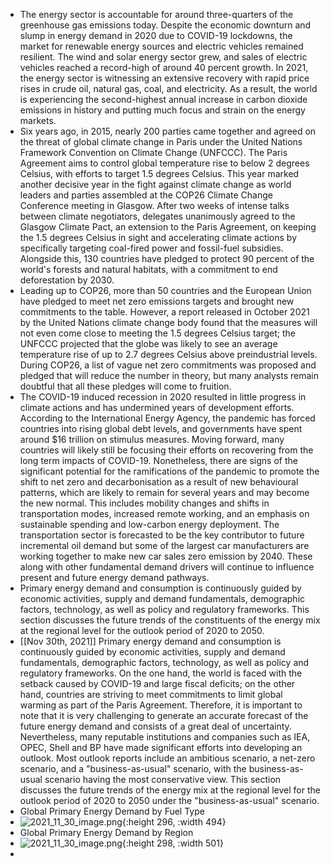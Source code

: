 - The energy sector is accountable for around three-quarters of the greenhouse gas emissions today.  Despite the economic downturn and slump in energy demand in 2020 due to COVID-19 lockdowns, the market for renewable energy sources and electric vehicles remained resilient.  The wind and solar energy sector grew, and sales of electric vehicles reached a record-high of around 40 percent growth.  In 2021, the energy sector is witnessing an extensive recovery with rapid price rises in crude oil, natural gas, coal, and electricity.  As a result, the world is experiencing the second-highest annual increase in carbon dioxide emissions in history and putting much focus and strain on the energy markets.
- Six years ago, in 2015, nearly 200 parties came together and agreed on the threat of global climate change in Paris under the United Nations Framework Convention on Climate Change (UNFCCC).  The Paris Agreement aims to control global temperature rise to below 2 degrees Celsius, with efforts to target 1.5 degrees Celsius.  This year marked another decisive year in the fight against climate change as world leaders and parties assembled at the COP26 Climate Change Conference meeting in Glasgow.  After two weeks of intense talks between climate negotiators, delegates unanimously agreed to the Glasgow Climate Pact, an extension to the Paris Agreement, on keeping the 1.5 degrees Celsius in sight and accelerating climate actions by specifically targeting coal-fired power and fossil-fuel subsidies.  Alongside this, 130 countries have pledged to protect 90 percent of the world's forests and natural habitats, with a commitment to end deforestation by 2030.
- Leading up to COP26, more than 50 countries and the European Union have pledged to meet net zero emissions targets and brought new commitments to the table.  However, a report released in October 2021 by the United Nations climate change body found that the measures will not even come close to meeting the 1.5 degrees Celsius target; the UNFCCC projected that the globe was likely to see an average temperature rise of up to 2.7 degrees Celsius above preindustrial levels.  During COP26, a list of vague net zero commitments was proposed and pledged that will reduce the number in theory, but many analysts remain doubtful that all these pledges will come to fruition.
- The COVID-19 induced recession in 2020 resulted in little progress in climate actions and has undermined years of development efforts.  According to the International Energy Agency, the pandemic has forced countries into rising global debt levels, and governments have spent around $16 trillion on stimulus measures.  Moving forward, many countries will likely still be focusing their efforts on recovering from the long term impacts of COVID-19.  Nonetheless, there are signs of the significant potential for the ramifications of the pandemic to promote the shift to net zero and decarbonisation as a result of new behavioural patterns, which are likely to remain for several years and may become the new normal.  This includes mobility changes and shifts in transportation modes, increased remote working, and an emphasis on sustainable spending and low-carbon energy deployment.  The transportation sector is forecasted to be the key contributor to future incremental oil demand but some of the largest car manufacturers are working together to make new car sales zero emission by 2040.  These along with other fundamental demand drivers will continue to influence present and future energy demand pathways.
- Primary energy demand and consumption is continuously guided by economic activities, supply and demand fundamentals, demographic factors, technology, as well as policy and regulatory frameworks.  This section discusses the future trends of the constituents of the energy mix at the regional level for the outlook period of 2020 to 2050.
- [[Nov 30th, 2021]] Primary energy demand and consumption is continuously guided by economic activities, supply and demand fundamentals, demographic factors, technology, as well as policy and regulatory frameworks.  On the one hand, the world is faced with the setback caused by COVID-19 and large fiscal deficits; on the other hand, countries are striving to meet commitments to limit global warming as part of the Paris Agreement.  Therefore, it is important to note that it is very challenging to generate an accurate forecast of the future energy demand and consists of a great deal of uncertainty.  Nevertheless, many reputable institutions and companies such as IEA, OPEC, Shell and BP have made significant efforts into developing an outlook.  Most outlook reports include an ambitious scenario, a net-zero scenario, and a "business-as-usual" scenario, with the business-as-usual scenario having the most conservative view.  This section discusses the future trends of the energy mix at the regional level for the outlook period of 2020 to 2050 under the "business-as-usual" scenario.
- Global Primary Energy Demand by Fuel Type
- ![2021_11_30_image.png](https://cdn.logseq.com/%2F51a43565-7002-422b-9eb3-1182d20088c9993e39a3-240a-45e5-97e7-56607f8ea3572021_11_30_image.png?Expires=4791860583&Signature=nyEIX5Gcrjo9KMLW0t-kTUEVSGTTB7aRWtLhyshnLoZ~9~jmoUvcQ~tzMViSRK8VmBAltCksQ7lFzyzNDQvE~TPOHmlp9yduKb-x-PC8HqXM75szi3qucAlgDrvG0Ogsi2GpxeEm~eAE5xWYbe9KwFrI6lX8TWrhHQZkfDf~0RYh2vEVeOI8ADBkt0tAbRogicga~6Tmd~jRb59aL-JwmvraFJs5d~-PFPvzOl21bCJu1eLW6cS8HcCdHsdwaG0tXfOtVkmBjhqQs68FCDqFqcToXapHx~y6bEbOweqm7jK-vbUbe0g8TNguOF9gnY31PTScpzVCsPTB6K52Y-6nDg__&Key-Pair-Id=APKAJE5CCD6X7MP6PTEA){:height 296, :width 494}
- Global Primary Energy Demand by Region
- ![2021_11_30_image.png](https://cdn.logseq.com/%2F51a43565-7002-422b-9eb3-1182d20088c973b3397f-68b8-404d-8275-efb9ec73aec12021_11_30_image.png?Expires=4791860621&Signature=AqSM1r4DRjHsc2JMY6hmdwAEDcsucP7zjLIFr2F~9uifP~gbIZVCHKvglu8jv0gOuXCWsrjQF9wjOLejHUrgsyFmjMCJelIZ-kLfcpzn6xUBfONLfynKy3JT0i~QCm~aqpx4pVR4WSMdMM6bRAuycOSGBdWi1FsH2KUctjztZ7KH0AsngBlIY8SPim-yaPO4XPrPi~NktxvALQLkBWA3AfxGeFj3Z~sJ7dFEsmGDbTO64pIS6ksi4Nhe0tVEvfV6i6cGwKw4DJAcDGA7UECDPrkMH4uT0DkTeDwxjQr1uEWNPxgfVWJPIhgj53NOjmLseQy1Y~r2q148gxmUEuRBow__&Key-Pair-Id=APKAJE5CCD6X7MP6PTEA){:height 298, :width 501}
-